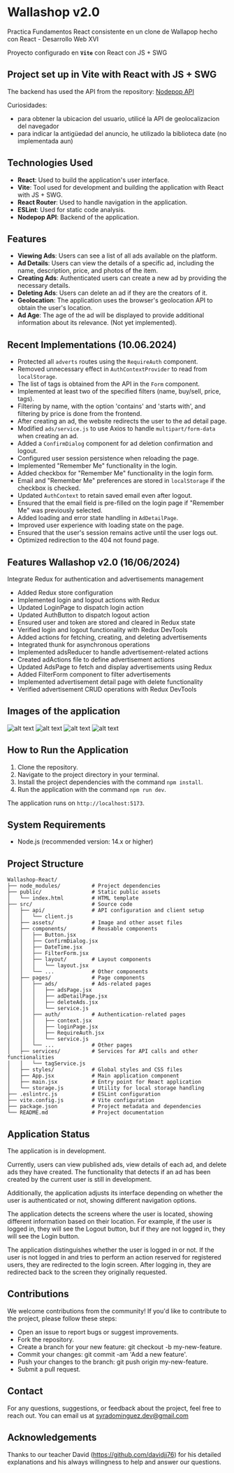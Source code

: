 # Wallashop v2.0

Practica Fundamentos React consistente en un clone de Wallapop hecho con React - Desarrollo Web XVI

Proyecto configurado en **`Vite`** con React con JS + SWG 
## Project set up in Vite with React with JS + SWG

The backend has used the API from the repository: [Nodepop API](https://github.com/davidjj76/nodepop-api)

Curiosidades:
- para obtener la ubicacion del usuario, utilicé la API  de geolocalizacion del navegador 
- para indicar la antigüedad del anuncio, he utilizado la biblioteca date (no implementada aun)


## Technologies Used

- **React**: Used to build the application's user interface.
- **Vite**: Tool used for development and building the application with React with JS + SWG.
- **React Router**: Used to handle navigation in the application.
- **ESLint**: Used for static code analysis.
- **Nodepop API**: Backend of the application.

## Features

- **Viewing Ads**: Users can see a list of all ads available on the platform.
- **Ad Details**: Users can view the details of a specific ad, including the name, description, price, and photos of the item.
- **Creating Ads**: Authenticated users can create a new ad by providing the necessary details.
- **Deleting Ads**: Users can delete an ad if they are the creators of it.
- **Geolocation**: The application uses the browser's geolocation API to obtain the user's location.
- **Ad Age**: The age of the ad will be displayed to provide additional information about its relevance. (Not yet implemented).

## Recent Implementations (10.06.2024)

- Protected all `adverts` routes using the `RequireAuth` component.
- Removed unnecessary effect in `AuthContextProvider` to read from `localStorage`.
- The list of tags is obtained from the API in the `Form` component.
- Implemented at least two of the specified filters (name, buy/sell, price, tags).
- Filtering by name, with the option 'contains' and 'starts with', and filtering by price is done from the frontend.
- After creating an ad, the website redirects the user to the ad detail page.
- Modified `ads/service.js` to use Axios to handle `multipart/form-data` when creating an ad.
- Added a `ConfirmDialog` component for ad deletion confirmation and logout.
- Configured user session persistence when reloading the page.
- Implemented "Remember Me" functionality in the login.
- Added checkbox for "Remember Me" functionality in the login form.
- Email and "Remember Me" preferences are stored in `localStorage` if the checkbox is checked.
- Updated `AuthContext` to retain saved email even after logout.
- Ensured that the email field is pre-filled on the login page if "Remember Me" was previously selected.
- Added loading and error state handling in `AdDetailPage`.
- Improved user experience with loading state on the page.
- Ensured that the user's session remains active until the user logs out.
- Optimized redirection to the 404 not found page.

## Features Wallashop v2.0 (16/06/2024)

Integrate Redux for authentication and advertisements management

- Added Redux store configuration
- Implemented login and logout actions with Redux
- Updated LoginPage to dispatch login action
- Updated AuthButton to dispatch logout action
- Ensured user and token are stored and cleared in Redux state
- Verified login and logout functionality with Redux DevTools
- Added actions for fetching, creating, and deleting advertisements
- Integrated thunk for asynchronous operations
- Implemented adsReducer to handle advertisement-related actions
- Created adActions file to define advertisement actions
- Updated AdsPage to fetch and display advertisements using Redux
- Added FilterForm component to filter advertisements
- Implemented advertisement detail page with delete functionality
- Verified advertisement CRUD operations with Redux DevTools

## Images of the application


![alt text](./Images/image2.png)
![alt text](./Images/image1.png)
![alt text](./Images/image3.png)
![alt text](./Images/image4.png)



## How to Run the Application

1. Clone the repository.
2. Navigate to the project directory in your terminal.
3. Install the project dependencies with the command `npm install`.
4. Run the application with the command `npm run dev`.

The application runs on `http://localhost:5173`.

## System Requirements

- Node.js (recommended version: 14.x or higher)

## Project Structure

``` 
Wallashop-React/
├── node_modules/          # Project dependencies
├── public/                # Static public assets
│   └── index.html         # HTML template
├── src/                   # Source code
│   ├── api/               # API configuration and client setup
│   │   └── client.js
│   ├── assets/            # Image and other asset files
│   ├── components/        # Reusable components
│   │   ├── Button.jsx
│   │   ├── ConfirmDialog.jsx
│   │   ├── DateTime.jsx
│   │   ├── FilterForm.jsx
│   │   ├── layout/        # Layout components
│   │   │   └── layout.jsx
│   │   └── ...            # Other components
│   ├── pages/             # Page components
│   │   ├── ads/           # Ads-related pages
│   │   │   ├── adsPage.jsx
│   │   │   ├── adDetailPage.jsx
│   │   │   ├── deleteAds.jsx
│   │   │   └── service.js
│   │   ├── auth/          # Authentication-related pages
│   │   │   ├── context.jsx
│   │   │   ├── loginPage.jsx
│   │   │   ├── RequireAuth.jsx
│   │   │   └── service.js
│   │   └── ...            # Other pages
│   ├── services/          # Services for API calls and other functionalities
│   │   └── tagService.js
│   ├── styles/            # Global styles and CSS files
│   ├── App.jsx            # Main application component
│   ├── main.jsx           # Entry point for React application
│   └── storage.js         # Utility for local storage handling
├── .eslintrc.js           # ESLint configuration
├── vite.config.js         # Vite configuration
├── package.json           # Project metadata and dependencies
└── README.md              # Project documentation
```


## Application Status

The application is in development.

Currently, users can view published ads, view details of each ad, and delete ads they have created. The functionality that detects if an ad has been created by the current user is still in development.

Additionally, the application adjusts its interface depending on whether the user is authenticated or not, showing different navigation options.

The application detects the screens where the user is located, showing different information based on their location. For example, if the user is logged in, they will see the Logout button, but if they are not logged in, they will see the Login button.

The application distinguishes whether the user is logged in or not. If the user is not logged in and tries to perform an action reserved for registered users, they are redirected to the login screen. After logging in, they are redirected back to the screen they originally requested.

## Contributions
We welcome contributions from the community! If you'd like to contribute to the project, please follow these steps:

* Open an issue to report bugs or suggest improvements.
* Fork the repository.
* Create a branch for your new feature: git checkout -b my-new-feature.
* Commit your changes: git commit -am 'Add a new feature'.
* Push your changes to the branch: git push origin my-new-feature.
* Submit a pull request.

## Contact

For any questions, suggestions, or feedback about the project, feel free to reach out. You can email us at syradominguez.dev@gmail.com

## Acknowledgements

Thanks to our teacher David (https://github.com/davidjj76) for his detailed explanations and his always willingness to help and answer our questions.

